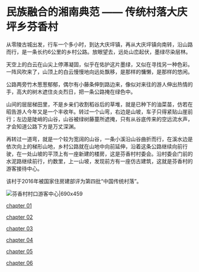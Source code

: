 #  民族融合的湘南典范 —— 传统村落大庆坪乡芬香村

从零陵古城出发，行车一个多小时，到达大庆坪镇，再从大庆坪镇向南转，沿山路而行，是一条长约6公里的乡村公路。放眼望去，远处山峦起伏，墨绿尽染层林。

天空上的白云在山尖上停滞凝固，似乎在佑护这片墨绿，又似在寻找另一种色彩。一阵风吹来了，山顶上的白云慢慢地向远处飘移，是那样的慵懒，是那样的悠闲。

公路两旁竹木葱葱郁郁，偶尔有小藤条伸到路边来，像似对来往的游人伸出热情的手，高大的树木遮住炎炎烈日，把一条公路掩在绿色中。

山间的层层梯田里，不是乡亲们收割稻谷后的草堆，就是已种下的油菜苗，仿若在昭告游人今年又是一个丰收年。转过一个山弯，右边是山坡，车子只得紧贴山崖前行；左边是陡峭的山谷，山谷被绿树藤蔓所遮掩，只有从谷底传来的空远流水声，才会知道公路下方是万丈深渊。

再转过一道弯，就是一个较为宽阔的山谷，一条小溪沿山谷曲折而行，在溪水边是依次向上的梯形山地，乡村公路就在山地中向前延伸，沿着这条公路继续向前行驶，在一处山坡的平顶上有一座新建的楼房，这是芬香村村委会。沿村委会门前的水泥路继续前行，约数里，上一山坡，发现前方有一座仿古建筑，这就是芬香村的游客接待中心。

该村于2016年被国家住房建部评为第四批“中国传统村落”。

![芬香村村口游客中心|690x459](https://cdn.usreio.com/discourse-uploads/original/1X/f28c233cb6e2d1445abbbeeb00506d4a9398da7a.jpeg ':size=690')

[chapter 01](chapter-01.md ':include')

[chapter 02](chapter-02.md ':include')

[chapter 03](chapter-03.md ':include')

[chapter 04](chapter-04.md ':include')

[chapter 05](chapter-05.md ':include')

[chapter 06](chapter-06.md ':include')